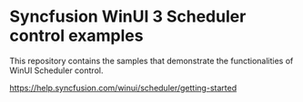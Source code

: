 # Syncfusion WinUI 3 Scheduler control examples

This repository contains the samples that demonstrate the functionalities of WinUI Scheduler control.

https://help.syncfusion.com/winui/scheduler/getting-started
